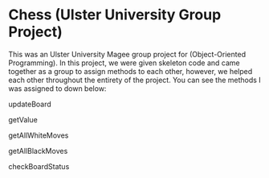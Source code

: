 # Chess (Ulster University Group Project)

This was an Ulster University Magee group project for (Object-Oriented Programming). In this project, we were given skeleton code and came together as a group to assign methods to each other, however, we helped each other throughout the entirety of the project. You can see the methods I was assigned to down below:


updateBoard

getValue

getAllWhiteMoves

getAllBlackMoves

checkBoardStatus
